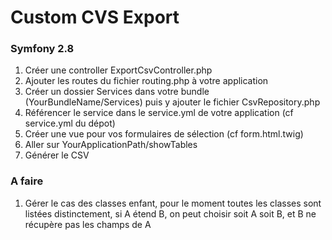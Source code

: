# Custom CVS Export

### Symfony 2.8

1. Créer une controller ExportCsvController.php
2. Ajouter les routes du fichier routing.php à votre application
3. Créer un dossier Services dans votre bundle (YourBundleName/Services) puis y ajouter le fichier CsvRepository.php
4. Référencer le service dans le service.yml de votre application (cf service.yml du dépot)
5. Créer une vue pour vos formulaires de sélection (cf form.html.twig)
6. Aller sur  YourApplicationPath/showTables
7. Générer le CSV


### A faire
1. Gérer le cas des classes enfant, pour le moment toutes les classes sont listées distinctement, si A étend B, on peut choisir soit A soit B, et B ne récupère pas les champs de A
